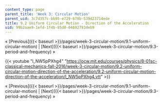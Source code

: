 ```yaml
---
content_type: page
parent_title: 'Week 3: Circular Motion'
parent_uid: 3c7d357c-bb95-e729-679b-539d23714ede
title: 9.2 Uniform Circular Motion - Direction of the Acceleration
uid: 99b2aae9-1efd-1f4b-85d0-04692793deb9
---
```


« [Previous]({{< baseurl >}}/pages/week-3-circular-motion/9.1-uniform-circular-motion) | [Next]({{< baseurl >}}/pages/week-3-circular-motion/9.3-period-and-frequency) »

{{< youtube "l_NW5pPXhg4" "https://ocw.mit.edu/courses/physics/8-01sc-classical-mechanics-fall-2016/week-3-circular-motion/9.2-uniform-circular-motion-direction-of-the-acceleration/9.2-uniform-circular-motion-direction-of-the-acceleration/l_NW5pPXhg4.vtt" >}}

« [Previous]({{< baseurl >}}/pages/week-3-circular-motion/9.1-uniform-circular-motion) | [Next]({{< baseurl >}}/pages/week-3-circular-motion/9.3-period-and-frequency) »